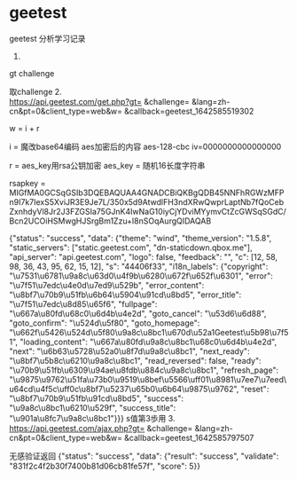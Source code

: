 # geetest
geetest 分析学习记录

1.
gt challenge

取challenge
2.  
https://api.geetest.com/get.php?gt= &challenge= &lang=zh-cn&pt=0&client_type=web&w= &callback=geetest_1642585519302

w = i + r

i = 魔改base64编码 aes加密后的内容
aes-128-cbc iv=0000000000000000

r = aes_key用rsa公钥加密
    aes_key = 随机16长度字符串


rsapkey = MIGfMA0GCSqGSIb3DQEBAQUAA4GNADCBiQKBgQDB45NNFhRGWzMFPn9I7k7IexS5XviJR3E9Je7L/350x5d9AtwdlFH3ndXRwQwprLaptNb7fQoCebZxnhdyVl8Jr2J3FZGSIa75GJnK4IwNaG10iyCjYDviMYymvCtZcGWSqSGdC/Bcn2UCOiHSMwgHJSrgBm1Zzu+l8nSOqAurgQIDAQAB 

{"status": "success", "data": {"theme": "wind", "theme_version": "1.5.8", "static_servers": ["static.geetest.com", "dn-staticdown.qbox.me"], "api_server": "api.geetest.com", "logo": false, "feedback": "", "c": [12, 58, 98, 36, 43, 95, 62, 15, 12], "s": "44406f33", "i18n_labels": {"copyright": "\u7531\u6781\u9a8c\u63d0\u4f9b\u6280\u672f\u652f\u6301", "error": "\u7f51\u7edc\u4e0d\u7ed9\u529b", "error_content": "\u8bf7\u70b9\u51fb\u6b64\u5904\u91cd\u8bd5", "error_title": "\u7f51\u7edc\u8d85\u65f6", "fullpage": "\u667a\u80fd\u68c0\u6d4b\u4e2d", "goto_cancel": "\u53d6\u6d88", "goto_confirm": "\u524d\u5f80", "goto_homepage": "\u662f\u5426\u524d\u5f80\u9a8c\u8bc1\u670d\u52a1Geetest\u5b98\u7f51", "loading_content": "\u667a\u80fd\u9a8c\u8bc1\u68c0\u6d4b\u4e2d", "next": "\u6b63\u5728\u52a0\u8f7d\u9a8c\u8bc1", "next_ready": "\u8bf7\u5b8c\u6210\u9a8c\u8bc1", "read_reversed": false, "ready": "\u70b9\u51fb\u6309\u94ae\u8fdb\u884c\u9a8c\u8bc1", "refresh_page": "\u9875\u9762\u51fa\u73b0\u9519\u8bef\u5566\uff01\u8981\u7ee7\u7eed\u64cd\u4f5c\uff0c\u8bf7\u5237\u65b0\u6b64\u9875\u9762", "reset": "\u8bf7\u70b9\u51fb\u91cd\u8bd5", "success": "\u9a8c\u8bc1\u6210\u529f", "success_title": "\u901a\u8fc7\u9a8c\u8bc1"}}}
s值第3歩用
3.  
https://api.geetest.com/ajax.php?gt= &challenge= &lang=zh-cn&pt=0&client_type=web&w= &callback=geetest_1642585797507

无感验证返回
{"status": "success", "data": {"result": "success", "validate": "831f2c4f2b30f7400b81d06cb81fe57f", "score": 5}}
